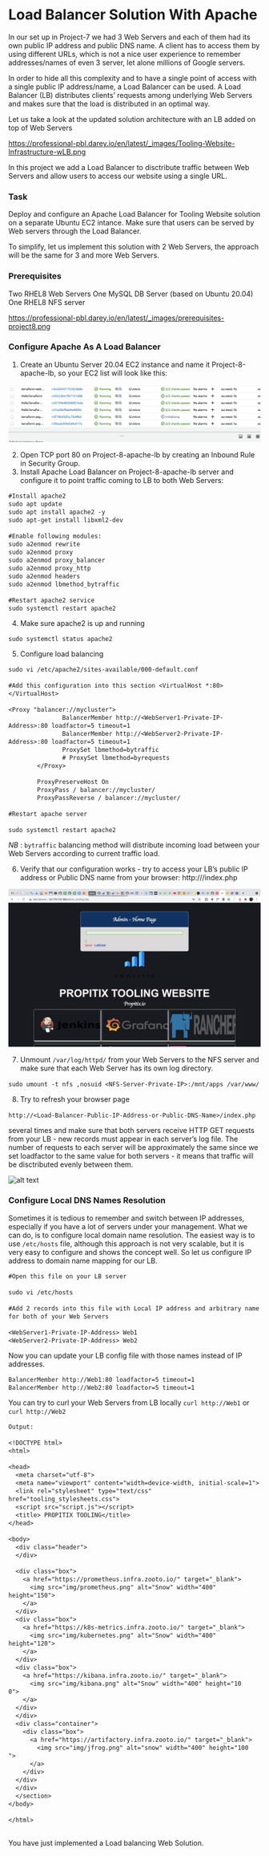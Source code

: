 # Load Balancer Solution With Apache

In our set up in Project-7 we had 3 Web Servers and each of them had its own public IP address and public DNS name. A client has to access them by using different URLs, which is not a nice user experience to remember addresses/names of even 3 server, let alone millions of Google servers.

In order to hide all this complexity and to have a single point of access with a single public IP address/name, a Load Balancer can be used. A Load Balancer (LB) distributes clients’ requests among underlying Web Servers and makes sure that the load is distributed in an optimal way.

Let us take a look at the updated solution architecture with an LB added on top of Web Servers

https://professional-pbl.darey.io/en/latest/_images/Tooling-Website-Infrastructure-wLB.png

In this project we add a Load Balancer to disctribute traffic between Web Servers and allow users to access our website using a single URL.

### Task ###
Deploy and configure an Apache Load Balancer for Tooling Website solution on a separate Ubuntu EC2 intance. Make sure that users can be served by Web servers through the Load Balancer.

To simplify, let us implement this solution with 2 Web Servers, the approach will be the same for 3 and more Web Servers.

### Prerequisites

Two RHEL8 Web Servers
One MySQL DB Server (based on Ubuntu 20.04)
One RHEL8 NFS server


https://professional-pbl.darey.io/en/latest/_images/prerequisites-project8.png


### Configure Apache As A Load Balancer

1. Create an Ubuntu Server 20.04 EC2 instance and name it Project-8-apache-lb, so your EC2 list will look like this:

![alt text](https://github.com/olateekay/Loadbalancer-solution-with-Apache/blob/main/Images/Image1.png)

2. Open TCP port 80 on Project-8-apache-lb by creating an Inbound Rule in Security Group.
3. Install Apache Load Balancer on Project-8-apache-lb server and configure it to point traffic coming to LB to both Web Servers:

```
#Install apache2
sudo apt update
sudo apt install apache2 -y
sudo apt-get install libxml2-dev

#Enable following modules:
sudo a2enmod rewrite
sudo a2enmod proxy
sudo a2enmod proxy_balancer
sudo a2enmod proxy_http
sudo a2enmod headers
sudo a2enmod lbmethod_bytraffic

#Restart apache2 service
sudo systemctl restart apache2

```


4. Make sure apache2 is up and running

```
sudo systemctl status apache2

```

5. Configure load balancing

```
sudo vi /etc/apache2/sites-available/000-default.conf

#Add this configuration into this section <VirtualHost *:80>  </VirtualHost>

<Proxy "balancer://mycluster">
               BalancerMember http://<WebServer1-Private-IP-Address>:80 loadfactor=5 timeout=1
               BalancerMember http://<WebServer2-Private-IP-Address>:80 loadfactor=5 timeout=1
               ProxySet lbmethod=bytraffic
               # ProxySet lbmethod=byrequests
        </Proxy>

        ProxyPreserveHost On
        ProxyPass / balancer://mycluster/
        ProxyPassReverse / balancer://mycluster/

#Restart apache server

sudo systemctl restart apache2

```


*NB* : `bytraffic`  balancing method will distribute incoming load between your Web Servers according to current traffic load.


6. Verify that our configuration works - try to access your LB’s public IP address or Public DNS name from your browser:
http://<Load-Balancer-Public-IP-Address-or-Public-DNS-Name>/index.php

![alt text](https://github.com/olateekay/Loadbalancer-solution-with-Apache/blob/main/Images/Image2.png)

7. Unmount `/var/log/httpd/` from your Web Servers to the NFS server and make sure that each Web Server has its own log directory.

`sudo umount -t nfs ,nosuid <NFS-Server-Private-IP>:/mnt/apps /var/www/`

8. Try to refresh your browser page 

`http://<Load-Balancer-Public-IP-Address-or-Public-DNS-Name>/index.php` 

several times and make sure that both servers receive HTTP GET requests from your LB - new records must appear in each server’s log file. The number of requests to each server will be approximately the same since we set loadfactor to the same value for both servers - it means that traffic will be disctributed evenly between them.


![alt text](https://github.com/olateekay/Loadbalancer-solution-with-Apache/blob/main/Images/image3.png)

### Configure Local DNS Names Resolution

Sometimes it is tedious to remember and switch between IP addresses, especially if you have a lot of servers under your management. What we can do, is to configure local domain name resolution. The easiest way is to use `/etc/hosts` file, although this approach is not very scalable, but it is very easy to configure and shows the concept well. So let us configure IP address to domain name mapping for our LB.

```
#Open this file on your LB server

sudo vi /etc/hosts

#Add 2 records into this file with Local IP address and arbitrary name for both of your Web Servers

<WebServer1-Private-IP-Address> Web1
<WebServer2-Private-IP-Address> Web2

```

Now you can update your LB config file with those names instead of IP addresses.


```
BalancerMember http://Web1:80 loadfactor=5 timeout=1
BalancerMember http://Web2:80 loadfactor=5 timeout=1

```

You can try to curl your Web Servers from LB locally `curl http://Web1` or `curl http://Web2` 


```
Output:

<!DOCTYPE html>
<html>

<head>
  <meta charset="utf-8">
  <meta name="viewport" content="width=device-width, initial-scale=1">
  <link rel="stylesheet" type="text/css" href="tooling_stylesheets.css">
  <script src="script.js"></script>
  <title> PROPITIX TOOLING</title>
</head>

<body>
  <div class="header">
  </div>

  <div class="box">
    <a href="https://prometheus.infra.zooto.io/" target="_blank">
      <img src="img/prometheus.png" alt="Snow" width="400" height="150">
    </a>
  </div>
  <div class="box">
    <a href="https://k8s-metrics.infra.zooto.io/" target="_blank">
      <img src="img/kubernetes.png" alt="Snow" width="400" height="120">
    </a>
  </div>
  <div class="box">
    <a href="https://kibana.infra.zooto.io/" target="_blank">
      <img src="img/kibana.png" alt="Snow" width="400" height="10
0">
    </a>
  </div>
  </div>
  <div class="container">
    <div class="box">
      <a href="https://artifactory.infra.zooto.io/" target="_blank">
        <img src="img/jfrog.png" alt="snow" width="400" height="100
">
      </a>
    </div>
  </div>
  </div>
  </section>
</body>

</html>


```


You have just implemented a Load balancing Web Solution.

